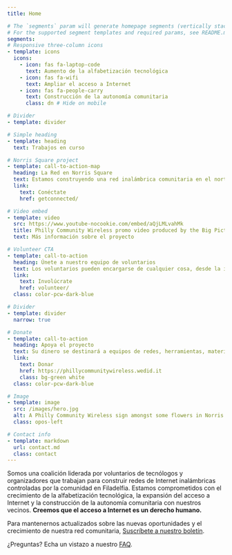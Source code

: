 ```yaml
---
title: Home

# The `segments` param will generate homepage segments (vertically stacked sections of the page).
# For the supported segment templates and required params, see README.md#segments
segments:
# Responsive three-column icons
- template: icons
  icons:
    - icon: fas fa-laptop-code
      text: Aumento de la alfabetización tecnológica
    - icon: fas fa-wifi
      text: Ampliar el acceso a Internet
    - icon: fas fa-people-carry
      text: Construcción de la autonomía comunitaria
      class: dn # Hide on mobile

# Divider
- template: divider

# Simple heading
- template: heading
  text: Trabajos en curso

# Norris Square project
- template: call-to-action-map
  heading: La Red en Norris Square
  text: Estamos construyendo una red inalámbrica comunitaria en el norte de Filadelfia, con un enfoque en las áreas al norte de [<i class="fa fa-map-marker"></i> Norris Square Park](https://goo.gl/maps/e4dJb3ghqgnNP53e8). Si vives en los códigos postales 19122, 19133 y otros cercanos, ¡comunícate para conectarte!
  link:
    text: Conéctate
    href: getconnected/

# Video embed
- template: video
  src: https://www.youtube-nocookie.com/embed/aQjLMLvahMk
  title: Philly Community Wireless promo video produced by the Big Picture Alliance.
  text: Más información sobre el proyecto

# Volunteer CTA
- template: call-to-action
  heading: Únete a nuestro equipo de voluntarios
  text: Los voluntarios pueden encargarse de cualquier cosa, desde la instalación de antenas hasta la gestión de redes, el desarrollo de software, el alcance comunitario y mucho más.
  link:
    text: Involúcrate
    href: volunteer/
  class: color-pcw-dark-blue

# Divider
- template: divider
  narrow: true

# Donate
- template: call-to-action
  heading: Apoya el proyecto
  text: Su dinero se destinará a equipos de redes, herramientas, materiales de capacitación y al pago de nuestro personal.
  link:
    text: Donar
    href: https://phillycommunitywireless.wedid.it
    class: bg-green white
  class: color-pcw-dark-blue

# Image
- template: image
  src: /images/hero.jpg
  alt: A Philly Community Wireless sign amongst some flowers in Norris Square Park
  class: opos-left

# Contact info
- template: markdown
  url: contact.md
  class: contact
---
```


Somos una coalición liderada por voluntarios de tecnólogos y organizadores que trabajan para construir redes de Internet inalámbricas controladas por la comunidad en Filadelfia. Estamos comprometidos con el crecimiento de la alfabetización tecnológica, la expansión del acceso a Internet y la construcción de la autonomía comunitaria con nuestros vecinos. **Creemos que el acceso a Internet es un derecho humano.**

Para mantenernos actualizados sobre las nuevas oportunidades y el crecimiento de nuestra red comunitaria, [Suscríbete a nuestro boletín](https://phillycommunitywireless.us5.list-manage.com/subscribe?u=7a97e4278a5833f5505a85940&id=6af414f631).

¿Preguntas? Echa un vistazo a nuestro [FAQ](./faq).